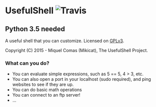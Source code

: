 # UsefulShell  ![Travis](https://travis-ci.org/mikicat/UsefulShell.svg)
## Python 3.5 needed
A useful shell that you can customize.
Licensed on [GPLv3](LICENSE). 

Copyright (C) 2015 - Miquel Comas (Mikicat), The UsefulShell Project.

### What can you do?
* You can evaluate simple expressions, such as 5 == 5, 4 > 3, etc.
* You can also open a port in your localhost (sudo required), and ping websites to see if they are up.
* You can do basic math operations
* You can connect to an ftp server!
* ...
